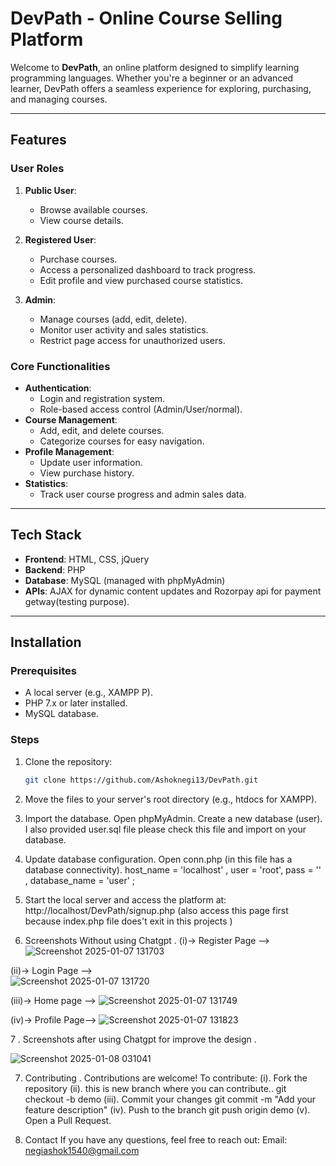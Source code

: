 # DevPath - Online Course Selling Platform

Welcome to **DevPath**, an online platform designed to simplify learning programming languages. Whether you're a beginner or an advanced learner, DevPath offers a seamless experience for exploring, purchasing, and managing courses.

---

## Features

### User Roles
1. **Public User**:
   - Browse available courses.
   - View course details.

2. **Registered User**:
   - Purchase courses.
   - Access a personalized dashboard to track progress.
   - Edit profile and view purchased course statistics.

3. **Admin**:
   - Manage courses (add, edit, delete).
   - Monitor user activity and sales statistics.
   - Restrict page access for unauthorized users.

### Core Functionalities
- **Authentication**: 
  - Login and registration system.
  - Role-based access control (Admin/User/normal).
- **Course Management**:
  - Add, edit, and delete courses.
  - Categorize courses for easy navigation.
- **Profile Management**:
  - Update user information.
  - View purchase history.
- **Statistics**:
  - Track user course progress and admin sales data.

---

## Tech Stack

- **Frontend**: HTML, CSS,  jQuery
- **Backend**: PHP
- **Database**: MySQL (managed with phpMyAdmin)
- **APIs**: AJAX for dynamic content updates and Rozorpay api for payment getway(testing purpose).

---

## Installation

### Prerequisites
- A local server (e.g., XAMPP P).
- PHP 7.x or later installed.
- MySQL database.

### Steps
1. Clone the repository:
   ```bash
   git clone https://github.com/Ashoknegi13/DevPath.git
2. Move the files to your server's root directory (e.g., htdocs for XAMPP).
3. Import the database.
   Open phpMyAdmin.
   Create a new database (user).
    I also  provided user.sql file please check this file and import on your database.
4. Update database configuration.
    Open conn.php (in this file has a database connectivity).
      host_name =  'localhost' ,
      user =  'root',
      pass =  '' ,
      database_name =  'user' ;
5. Start the local server and access the platform at:
 http://localhost/DevPath/signup.php  (also access this page first because index.php file does't exit in this projects )

6. Screenshots Without using Chatgpt  .
   (i)-> Register Page --> 
![Screenshot 2025-01-07 131703](https://github.com/user-attachments/assets/cfaa175d-8aa6-456c-a1a1-433b32ab6f8b)

(ii)-> Login Page -->    
![Screenshot 2025-01-07 131720](https://github.com/user-attachments/assets/1c9c427a-17a5-488c-87a8-83c2f07a4d94)

(iii)-> Home page -->
![Screenshot 2025-01-07 131749](https://github.com/user-attachments/assets/cd0f6b86-12f0-4195-9073-01fa041504d5)

(iv)-> Profile Page-->
![Screenshot 2025-01-07 131823](https://github.com/user-attachments/assets/2b29ff5e-3592-4aad-ac05-4c35387aa4de)



7 . Screenshots after using Chatgpt for improve the design .
 
 ![Screenshot 2025-01-08 031041](https://github.com/user-attachments/assets/e6fa5e2d-97d4-47f2-876e-a2c2a5526b2c)






7. Contributing .
  Contributions are welcome! To contribute: 
  (i). Fork the repository
  (ii).  this is new branch where you can contribute..
         git checkout -b demo
 (iii). Commit your changes
        git commit -m "Add your feature description"
 (iv). Push to the branch
       git push origin demo
(v). Open a Pull Request.

8. Contact
  If you have any questions, feel free to reach out:
  Email: negiashok1540@gmail.com

 






